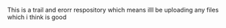 This is a trail and erorr respository which means illl be uploading any files which i think is good 
